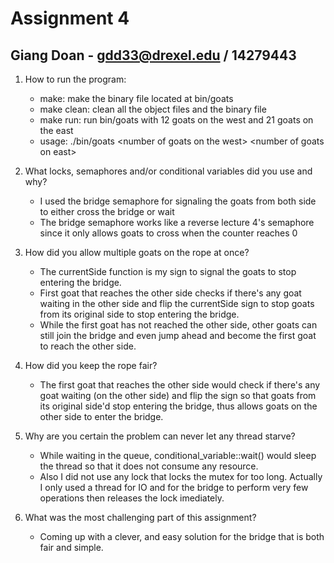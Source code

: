 # Assignment 4
## Giang Doan - gdd33@drexel.edu / 14279443

1. How to run the program:
   - make: make the binary file located at bin/goats
   - make clean: clean all the object files and the binary file
   - make run: run bin/goats with 12 goats on the west and 21 goats on the east
   - usage: ./bin/goats \<number of goats on the west> \<number of goats on east>

2. What locks, semaphores and/or conditional variables did you use and why?
   - I used the bridge semaphore for signaling the goats from both side to either cross the bridge or wait
   - The bridge semaphore works like a reverse lecture 4's semaphore since it only allows goats to cross when the counter reaches 0

3. How did you allow multiple goats on the rope at once?
   - The currentSide function is my sign to signal the goats to stop entering the bridge.
   - First goat that reaches the other side checks if there's any goat waiting in the other side and flip the currentSide sign to stop goats from its original side to stop entering the bridge.
   - While the first goat has not reached the other side, other goats can still join the bridge and even jump ahead and become the first goat to reach the other side.

4. How did you keep the rope fair?
   - The first goat that reaches the other side would check if there's any goat waiting (on the other side) and flip the sign so that goats from its original side'd stop entering the bridge, thus allows goats on the other side to enter the bridge.

5. Why are you <bold>certain</bold> the problem can never let any thread starve?
   - While waiting in the queue, conditional_variable::wait() would sleep the thread so that it does not consume any resource.
   - Also I did not use any lock that locks the mutex for too long. Actually I only used a thread for IO and for the bridge to perform very few operations then releases the lock imediately.

6. What was the most challenging part of this assignment?
   - Coming up with a clever, and easy solution for the bridge that is both fair and simple.